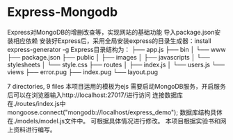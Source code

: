 # Express-Mongodb
Express对MongoDB的增删改查等，实现网站的基础功能
导入package.json安装相应依赖
安装好Express后，采用全局安装express的目录生成器：install express-generator -g
Express目录结构为：
├── app.js
├── bin
│   └── www
├── package.json
├── public
│   ├── images
│   ├── javascripts
│   └── stylesheets
│       └── style.css
├── routes
│   ├── index.js
│   └── users.js
└── views
    ├── error.pug
    ├── index.pug
    └── layout.pug

7 directories, 9 files
本项目运用的模板为ejs
需要启动MongoDB服务，开启服务后可以在浏览器输入http://localhost:27017/进行访问
连接数据库在./routes/index.js中mongoose.connect("mongodb://localhost/express_demo");
数据库结构具体在./models/model.js文件中。
可根据具体情况进行修改。
本项目根据实验书和网上资料进行编写。
